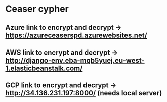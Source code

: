 # Ceaser cypher

## Azure link to encrypt and decrypt -> https://azureceaserspd.azurewebsites.net/

## AWS link to encrypt and decrypt -> http://django-env.eba-mqb5yuej.eu-west-1.elasticbeanstalk.com/

## GCP link to encrypt and decrypt -> http://34.136.231.197:8000/ (needs local server)

